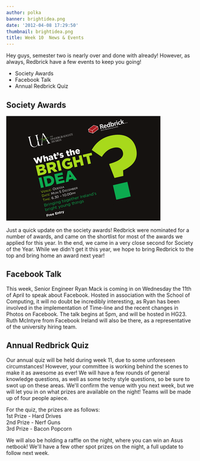 ```yaml
---
author: polka
banner: brightidea.png
date: '2012-04-08 17:29:50'
thumbnail: brightidea.png
title: Week 10  News & Events
---
```


Hey guys, semester two is nearly over and done with already! However, as always,
Redbrick have a few events to keep you going!

- Society Awards
- Facebook Talk
- Annual Redbrick Quiz

 <!-- more -->

## Society Awards

![brightidea](brightidea.png)

Just a quick update on the society awards! Redbrick were nominated for a number
of awards, and came on the shortlist for most of the awards we applied for this
year. In the end, we came in a very close second for Society of the Year. While
we didn't get it this year, we hope to bring Redbrick to the top and bring home
an award next year!

## Facebook Talk

This week, Senior Engineer Ryan Mack is coming in on Wednesday the 11th of April
to speak about Facebook. Hosted in association with the School of Computing, it
will no doubt be incredibly interesting, as Ryan has been involved in the
implementation of Time-line and the recent changes in Photos on Facebook. The
talk begins at 5pm, and will be hosted in HG23\. Ruth McIntyre from Facebook
Ireland will also be there, as a representative of the university hiring team.

## Annual Redbrick Quiz

Our annual quiz will be held during week 11, due to some unforeseen
circumstances! However, your committee is working behind the scenes to make it
as awesome as ever! We will have a few rounds of general knowledge questions, as
well as some techy style questions, so be sure to swot up on these areas. We'll
confirm the venue with you next week, but we will let you in on what prizes are
available on the night! Teams will be made up of four people apiece.

For the quiz, the prizes are as follows:  
1st Prize - Hard Drives  
2nd Prize - Nerf Guns  
3rd Prize - Bacon Popcorn

We will also be holding a raffle on the night, where you can win an Asus
netbook! We'll have a few other spot prizes on the night, a full update to
follow next week.
